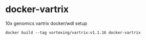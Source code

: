 # docker-vartrix
10x genomics vartrix docker/wdl setup

```
docker build --tag vortexing/vartrix:v1.1.16 docker-vartrix
```
